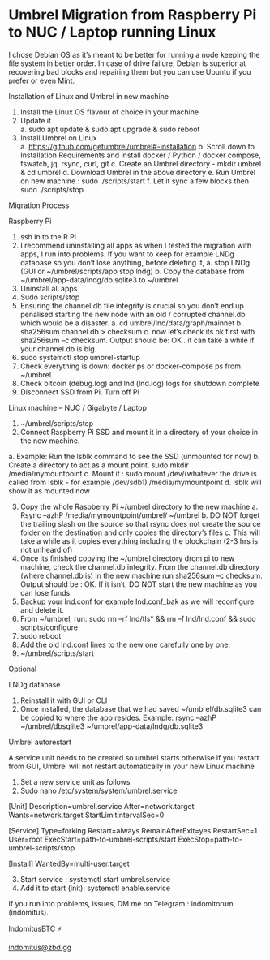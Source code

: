 # Umbrel Migration from Raspberry Pi to NUC / Laptop running Linux

I chose Debian OS as it’s meant to be better for running a node keeping the file system in better order. In case of drive failure, Debian is superior at recovering bad blocks and repairing them but you can use Ubuntu if you prefer or even Mint.

Installation of Linux and Umbrel in new machine

1.	Install the Linux OS flavour of choice in your machine 
2.	Update it  
a.	sudo apt update & sudo apt upgrade & sudo reboot
3.	Install Umbrel on Linux  
a.	https://github.com/getumbrel/umbrel#-installation
b.	Scroll down to Installation Requirements and install docker / Python / docker compose, fswatch, jq, rsync, curl, git
c.	Create an Umbrel directory - mkdir umbrel & cd umbrel
d.	Download Umbrel in the above directory
e.	Run Umbrel on new machine : sudo ./scripts/start
f.	Let it sync a few blocks then sudo ./scripts/stop

Migration Process

Raspberry Pi

1.	ssh in to the R Pi
2.	I recommend uninstalling all apps as when I tested the migration with apps, I run into problems. If you want to keep for example LNDg database so you don’t lose  anything, before deleting it, 
  a.	stop LNDg (GUI or ~/umbrel/scripts/app stop lndg)
  b.	Copy the database from ~/umbrel/app-data/lndg/db.sqlite3 to ~/umbrel
3.	Uninstall all apps
4.	Sudo scripts/stop 
5.	Ensuring the channel.db file integrity is crucial so you don’t end up penalised starting the new node with an old / corrupted channel.db which would be a disaster.
  a.	cd umbrel/lnd/data/graph/mainnet
  b.	sha256sum channel.db > checksum
  c.	now let’s check its ok first with sha256sum –c checksum. Output should be: OK . it can take a while if your channel.db is big.
6.	sudo systemctl stop umbrel-startup
7.	Check everything is down: docker ps or docker-compose ps from ~/umbrel
8.	Check bitcoin (debug.log) and lnd (lnd.log) logs for shutdown complete
9.	Disconnect SSD from Pi. Turn off Pi

Linux machine – NUC / Gigabyte / Laptop

1.	~/umbrel/scripts/stop
2.	Connect Raspberry Pi SSD and mount it in a directory of your choice in the new machine.
 
  a.	Example: Run the lsblk command to see the SSD (unmounted for now)
  b.	Create a directory to act as a mount point. sudo mkdir /media/mymountpoint
  c.	Mount it : sudo mount /dev/(whatever the drive is called from lsblk - for example /dev/sdb1) /media/mymountpoint
  d.	lsblk will show it as mounted now

3.	Copy the whole Raspberry Pi ~/umbrel directory to the new machine
  a.	Rsync –azhP /media/mymountpoint/umbrel/  ~/umbrel 
  b.	DO NOT forget the trailing slash on the source so that rsync does not create the source folder on the destination and only copies the directory’s files
  c.	This will take a while as it copies everything including the blockchain (2-3 hrs is not unheard of)
4.	Once its finished copying the ~/umbrel directory drom pi to new machine, check the channel.db integrity. From the channel.db directory (where channel.db is) in the new machine run sha256sum –c checksum. Output should be : OK. If it isn’t, DO NOT start the new machine as you can lose funds.
5.	Backup your lnd.conf for example lnd.conf_bak as we will reconfigure and delete it. 
6.	From ~/umbrel, run: sudo rm –rf lnd/tls* && rm –f lnd/lnd.conf && sudo scripts/configure
7.	sudo reboot 
8.	Add the old lnd.conf lines to the new one carefully one by one.
9.	~/umbrel/scripts/start

Optional

LNDg database

1.	Reinstall it with GUI or CLI
2.	Once installed, the database that we had saved ~/umbrel/db.sqlite3 can be copied to where the app resides. Example: rsync –azhP ~/umbrel/dbsqlite3 ~/umbrel/app-data/lndg/db.sqlite3

Umbrel autorestart 

A service unit needs to be created so umbrel starts otherwise if you restart from GUI, Umbrel will not restart automatically in your new Linux machine

1.	Set a new service unit as follows 
2.	Sudo nano /etc/system/system/umbrel.service

[Unit]
Description=umbrel.service
After=network.target
Wants=network.target
StartLimitIntervalSec=0

[Service]
Type=forking
Restart=always
RemainAfterExit=yes
RestartSec=1
User=root
ExecStart=path-to-umbrel-scripts/start
ExecStop=path-to-umbrel-scripts/stop

[Install]
WantedBy=multi-user.target


3.	Start service : systemctl start umbrel.service
4.	Add it to start (init): systemctl enable.service

If you run into problems, issues, DM me on Telegram : indomitorum (indomitus).

IndomitusBTC ⚡

indomitus@zbd.gg






